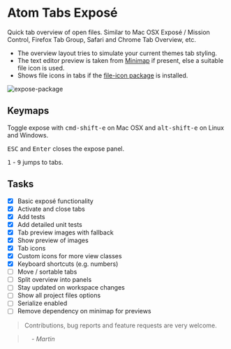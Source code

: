# Atom Tabs Exposé

Quick tab overview of open files. Similar to Mac OSX Exposé / Mission Control, Firefox Tab Group, Safari and Chrome Tab Overview, etc.

* The overview layout tries to simulate your current themes tab styling.
* The text editor preview is taken from [Minimap](https://github.com/atom-minimap/minimap) if present, else a suitable file icon is used.
* Shows file icons in tabs if the [file-icon package](https://github.com/DanBrooker/file-icons) is installed.

![expose-package](https://raw.githubusercontent.com/mrodalgaard/atom-expose/master/screenshots/preview.png)

## Keymaps

Toggle expose with <kbd>cmd-shift-e</kbd> on Mac OSX and <kbd>alt-shift-e</kbd> on Linux and Windows.

<kbd>ESC</kbd> and <kbd>Enter</kbd> closes the expose panel.

<kbd>1</kbd> - <kbd>9</kbd> jumps to tabs.

## Tasks

- [x] Basic exposé functionality
- [x] Activate and close tabs
- [x] Add tests
- [x] Add detailed unit tests
- [x] Tab preview images with fallback
- [x] Show preview of images
- [x] Tab icons
- [x] Custom icons for more view classes
- [x] Keyboard shortcuts (e.g. numbers)
- [ ] Move / sortable tabs
- [ ] Split overview into panels
- [ ] Stay updated on workspace changes
- [ ] Show all project files options
- [ ] Serialize enabled
- [ ] Remove dependency on minimap for previews

> Contributions, bug reports and feature requests are very welcome.

> &nbsp; &nbsp; _- Martin_
